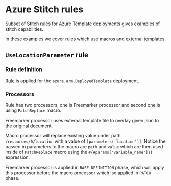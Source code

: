 # Azure Stitch rules 
Subset of Stitch rules for Azure Template deployments gives examples of stitch capabilities.

In these examples we cover rules which use macros and external templates.

## `UseLocationParameter` rule
### Rule definition
[Rule](stitch-rules-use-location-param.yaml) is applied for the `azure.arm.DeployedTemplate` deployment.

### Processors
Rule has two processors, one is Freemarker processor and second one is using `PatchReplace` macro.

Freemarker processor uses external template file to overlay given json to the original document.

Macro processor will replace existing value under path `/resources/0/location` with a value of `[parameters('location')]`.
Notice the passed in parameters to the macro are `path` and `value` which are then used inside of `PatchReplace` macro using the `#{#params['variable_name']}}` expression.

Freemarker processor is applied in `BASE_DEFINITION` phase, which will apply this processor before the macro processor which ise applied in `PATCH` phase.
